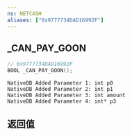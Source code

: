 ```yaml
---
ns: NETCASH
aliases: ["0x9777734DAD16992F"]
---
```

## _CAN_PAY_GOON

```c
// 0x9777734DAD16992F
BOOL _CAN_PAY_GOON();
```

```
NativeDB Added Parameter 1: int p0
NativeDB Added Parameter 2: int p1
NativeDB Added Parameter 3: int amount
NativeDB Added Parameter 4: int* p3
```

## 返回值

